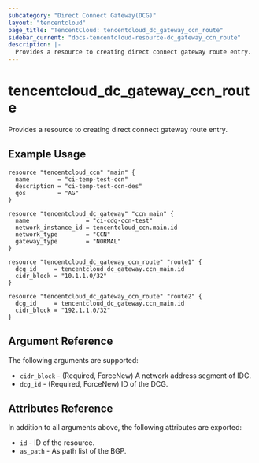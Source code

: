 ```yaml
---
subcategory: "Direct Connect Gateway(DCG)"
layout: "tencentcloud"
page_title: "TencentCloud: tencentcloud_dc_gateway_ccn_route"
sidebar_current: "docs-tencentcloud-resource-dc_gateway_ccn_route"
description: |-
  Provides a resource to creating direct connect gateway route entry.
---
```


# tencentcloud_dc_gateway_ccn_route

Provides a resource to creating direct connect gateway route entry.

## Example Usage

```hcl
resource "tencentcloud_ccn" "main" {
  name        = "ci-temp-test-ccn"
  description = "ci-temp-test-ccn-des"
  qos         = "AG"
}

resource "tencentcloud_dc_gateway" "ccn_main" {
  name                = "ci-cdg-ccn-test"
  network_instance_id = tencentcloud_ccn.main.id
  network_type        = "CCN"
  gateway_type        = "NORMAL"
}

resource "tencentcloud_dc_gateway_ccn_route" "route1" {
  dcg_id     = tencentcloud_dc_gateway.ccn_main.id
  cidr_block = "10.1.1.0/32"
}

resource "tencentcloud_dc_gateway_ccn_route" "route2" {
  dcg_id     = tencentcloud_dc_gateway.ccn_main.id
  cidr_block = "192.1.1.0/32"
}
```

## Argument Reference

The following arguments are supported:

* `cidr_block` - (Required, ForceNew) A network address segment of IDC.
* `dcg_id` - (Required, ForceNew) ID of the DCG.

## Attributes Reference

In addition to all arguments above, the following attributes are exported:

* `id` - ID of the resource.
* `as_path` - As path list of the BGP.


